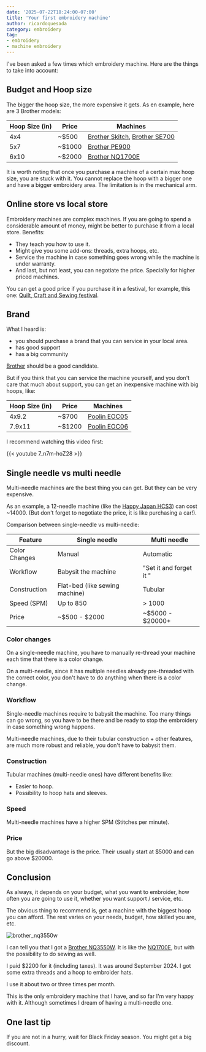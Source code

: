 ```yaml
---
date: '2025-07-22T18:24:00-07:00'
title: 'Your first embroidery machine'
author: ricardoquesada
category: embroidery
tag:
- embroidery
- machine embroidery
---
```


I've been asked a few times which embroidery machine.
Here are the things to take into account:

## Budget and Hoop size

The bigger the hoop size, the more expensive it gets. As en example, here are 3
Brother models:

| Hoop Size (in) | Price  | Machines                                                         |
|----------------|--------|------------------------------------------------------------------|
| 4x4            | ~$500  | [Brother Skitch][brother_skitch], [Brother SE700][brother_se700] |
| 5x7            | ~$1000 | [Brother PE900][brother_pe900]                                   |
| 6x10           | ~$2000 | [Brother NQ1700E][brother_nq1700e]                               |

It is worth noting that once you purchase a machine of a certain max hoop size,
you are stuck with it.
You cannot replace the hoop with a bigger one and have a bigger embroidery area.
The limitation is in the mechanical arm.

## Online store vs local store

Embroidery machines are complex machines. If you are going to spend a
considerable amount of money, might be better to
purchase it from a local store. Benefits:

* They teach you how to use it.
* Might give you some add-ons: threads, extra hoops, etc.
* Service the machine in case something goes wrong while the machine is under
  warranty.
* And last, but not least, you can negotiate the price. Specially for higher
  priced machines.

You can get a good price if you purchase it in a festival, for example, this
one:
[Quilt, Craft and Sewing festival][festival].

## Brand

What I heard is:

* you should purchase a brand that you can service in your local area.
* has good support
* has a big community

[Brother][brother] should be a good candidate.

But if you think that you can service the machine yourself, and you don't care
that much about support,
you can get an inexpensive machine with big hoops, like:

| Hoop Size (in) | Price  | Machines                     |
|----------------|--------|------------------------------|
| 4x9.2          | ~$700  | [Poolin EOC05][poolin_eoc05] |
| 7.9x11         | ~$1200 | [Poolin EOC06][poolin_eoc06] |

I recommend watching this video first:

{{< youtube 7_n7m-hoZ28 >}}

## Single needle vs multi needle

Multi-needle machines are the best thing you can get. But they can be very
expensive.

As an example, a 12-needle machine (like
the [Happy Japan HCS3][happy_japan_hcs3])
can cost ~14000.
(But don't forget to negotiate the price, it is like purchasing a car!).

Comparison between single-needle vs multi-needle:

| Feature       | Single needle                  | Multi needle            |
|---------------|--------------------------------|-------------------------|
| Color Changes | Manual                         | Automatic               |
| Workflow      | Babysit the machine            | "Set it and forget it " | 
| Construction  | Flat-bed (like sewing machine) | Tubular                 |
| Speed (SPM)   | Up to 850                      | > 1000                  | 
| Price         | ~$500 - $2000                  | ~$5000 - $20000+        |

### Color changes

On a single-needle machine, you have to manually re-thread your machine each
time
that there is a color change.

On a multi-needle, since it has multiple needles already pre-threaded with the
correct color, you don't have to do anything when there is a color change.

### Workflow

Single-needle machines require to babysit the machine.
Too many things can go wrong, so you have to be there and be ready to stop the
embroidery in case something wrong happens.

Multi-needle machines, due to their tubular construction + other features,
are much more robust and reliable, you don't have to babysit them.

### Construction

Tubular machines (multi-needle ones) have different benefits like:

* Easier to hoop.
* Possibility to hoop hats and sleeves.

### Speed

Multi-needle machines have a higher SPM (Stitches per minute).

### Price

But the big disadvantage is the price. Their usually start
at $5000 and can go above $20000.

## Conclusion

As always, it depends on your budget, what you want to embroider, how often
you are going to use it, whether you want support / service, etc.

The obvious thing to recommend is, get a machine with the biggest hoop you can
afford.
The rest varies on your needs, budget, how skilled you are, etc.

![brother_nq3550w](/images/brother_nq3550w.jpeg)

I can tell you that I got a [Brother NQ3550W][brother_nq3550w].
It is like the [NQ1700E][brother_nq1700e], but with the possibility to do
sewing as well.

I paid $2200 for it (including taxes).
It was around September 2024.
I got some extra threads and a hoop to embroider hats.

I use it about two or three times per month.

This is the only embroidery machine that I have, and so far I'm very happy with
it.
Although sometimes I dream of having a multi-needle one.

## One last tip

If you are not in a hurry, wait for Black Friday season.
You might get a big discount.

[brother]: https://www.brother-usa.com/home

[brother_skitch]: https://www.walmart.com/ip/Brother-Skitch-PP1-Single-Needle-Embroidery-Machine/5009658428

[brother_se700]: https://www.amazon.com/Brother-SE700-Embroidery-Wireless-Connected/dp/B0F4LQDHZR?gQT=1&th=1

[brother_pe900]: https://www.amazon.com/Brother-PE900-Embroidery-Connected-Touchscreen/dp/B0B8337QHR?th=1

[brother_nq1700e]: https://www.amazon.com/Brother-NQ1700E-Embroidery-Stitches-Lettering/dp/B0C8L3G644?th=1

[brother_nq3550w]: https://www.brother-usa.com/products/nq3550w

[festival]: https://quiltcraftsew.com/pleasanton.html

[poolin_eoc06]: https://richword.com/products/poolin-eoc06-new-computerized-homeuse-single-needle-embroidery-machine

[poolin_eoc05]: https://richword.com/products/poolin-eoc05-home-embroidery-machine

[happy_japan_hcs3]: https://happyjapanusa.com/embroidery-machines/happyjapan-hcs3-voyager/